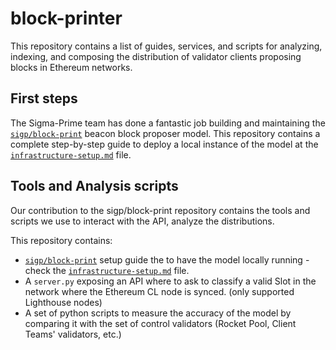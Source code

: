 # block-printer

This repository contains a list of guides, services, and scripts for analyzing, indexing, and composing the distribution of validator clients proposing blocks in Ethereum networks.

## First steps

The Sigma-Prime team has done a fantastic job building and maintaining the [`sigp/block-print`](https://github.com/sigp/blockprint) beacon block proposer model. This repository contains a complete step-by-step guide to deploy a local instance of the model at the [`infrastructure-setup.md`](https://github.com/migalabs/block-printer/blob/main/infrastructure-setup.md) file.

## Tools and Analysis scripts

Our contribution to the sigp/block-print repository contains the tools and scripts we use to interact with the API, analyze the distributions.

This repository contains:

- [`sigp/block-print`](https://github.com/sigp/blockprint) setup guide the to have the model locally running - check the [`infrastructure-setup.md`](https://github.com/migalabs/block-printer/blob/main/infrastructure-setup.md) file.
- A `server.py` exposing an API where to ask to classify a valid Slot in the network where the Ethereum CL node is synced. (only supported Lighthouse nodes)
- A set of python scripts to measure the accuracy of the model by comparing it with the set of control validators (Rocket Pool, Client Teams' validators, etc.)
